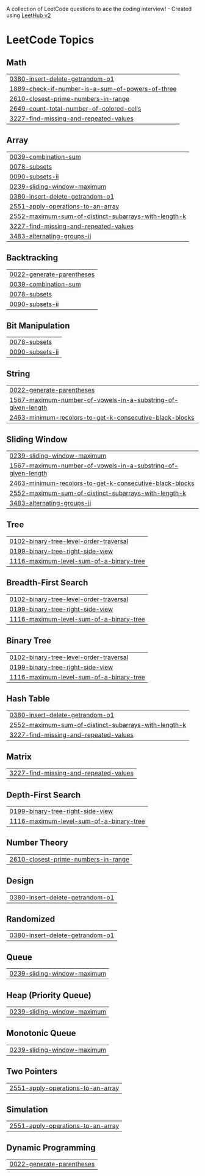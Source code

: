 A collection of LeetCode questions to ace the coding interview! - Created using [LeetHub v2](https://github.com/arunbhardwaj/LeetHub-2.0)
<!---LeetCode Topics Start-->
# LeetCode Topics
## Math
|  |
| ------- |
| [0380-insert-delete-getrandom-o1](https://github.com/Adwait3108/Leetcode-Submissions/tree/master/0380-insert-delete-getrandom-o1) |
| [1889-check-if-number-is-a-sum-of-powers-of-three](https://github.com/Adwait3108/Leetcode-Submissions/tree/master/1889-check-if-number-is-a-sum-of-powers-of-three) |
| [2610-closest-prime-numbers-in-range](https://github.com/Adwait3108/Leetcode-Submissions/tree/master/2610-closest-prime-numbers-in-range) |
| [2649-count-total-number-of-colored-cells](https://github.com/Adwait3108/Leetcode-Submissions/tree/master/2649-count-total-number-of-colored-cells) |
| [3227-find-missing-and-repeated-values](https://github.com/Adwait3108/Leetcode-Submissions/tree/master/3227-find-missing-and-repeated-values) |
## Array
|  |
| ------- |
| [0039-combination-sum](https://github.com/Adwait3108/Leetcode-Submissions/tree/master/0039-combination-sum) |
| [0078-subsets](https://github.com/Adwait3108/Leetcode-Submissions/tree/master/0078-subsets) |
| [0090-subsets-ii](https://github.com/Adwait3108/Leetcode-Submissions/tree/master/0090-subsets-ii) |
| [0239-sliding-window-maximum](https://github.com/Adwait3108/Leetcode-Submissions/tree/master/0239-sliding-window-maximum) |
| [0380-insert-delete-getrandom-o1](https://github.com/Adwait3108/Leetcode-Submissions/tree/master/0380-insert-delete-getrandom-o1) |
| [2551-apply-operations-to-an-array](https://github.com/Adwait3108/Leetcode-Submissions/tree/master/2551-apply-operations-to-an-array) |
| [2552-maximum-sum-of-distinct-subarrays-with-length-k](https://github.com/Adwait3108/Leetcode-Submissions/tree/master/2552-maximum-sum-of-distinct-subarrays-with-length-k) |
| [3227-find-missing-and-repeated-values](https://github.com/Adwait3108/Leetcode-Submissions/tree/master/3227-find-missing-and-repeated-values) |
| [3483-alternating-groups-ii](https://github.com/Adwait3108/Leetcode-Submissions/tree/master/3483-alternating-groups-ii) |
## Backtracking
|  |
| ------- |
| [0022-generate-parentheses](https://github.com/Adwait3108/Leetcode-Submissions/tree/master/0022-generate-parentheses) |
| [0039-combination-sum](https://github.com/Adwait3108/Leetcode-Submissions/tree/master/0039-combination-sum) |
| [0078-subsets](https://github.com/Adwait3108/Leetcode-Submissions/tree/master/0078-subsets) |
| [0090-subsets-ii](https://github.com/Adwait3108/Leetcode-Submissions/tree/master/0090-subsets-ii) |
## Bit Manipulation
|  |
| ------- |
| [0078-subsets](https://github.com/Adwait3108/Leetcode-Submissions/tree/master/0078-subsets) |
| [0090-subsets-ii](https://github.com/Adwait3108/Leetcode-Submissions/tree/master/0090-subsets-ii) |
## String
|  |
| ------- |
| [0022-generate-parentheses](https://github.com/Adwait3108/Leetcode-Submissions/tree/master/0022-generate-parentheses) |
| [1567-maximum-number-of-vowels-in-a-substring-of-given-length](https://github.com/Adwait3108/Leetcode-Submissions/tree/master/1567-maximum-number-of-vowels-in-a-substring-of-given-length) |
| [2463-minimum-recolors-to-get-k-consecutive-black-blocks](https://github.com/Adwait3108/Leetcode-Submissions/tree/master/2463-minimum-recolors-to-get-k-consecutive-black-blocks) |
## Sliding Window
|  |
| ------- |
| [0239-sliding-window-maximum](https://github.com/Adwait3108/Leetcode-Submissions/tree/master/0239-sliding-window-maximum) |
| [1567-maximum-number-of-vowels-in-a-substring-of-given-length](https://github.com/Adwait3108/Leetcode-Submissions/tree/master/1567-maximum-number-of-vowels-in-a-substring-of-given-length) |
| [2463-minimum-recolors-to-get-k-consecutive-black-blocks](https://github.com/Adwait3108/Leetcode-Submissions/tree/master/2463-minimum-recolors-to-get-k-consecutive-black-blocks) |
| [2552-maximum-sum-of-distinct-subarrays-with-length-k](https://github.com/Adwait3108/Leetcode-Submissions/tree/master/2552-maximum-sum-of-distinct-subarrays-with-length-k) |
| [3483-alternating-groups-ii](https://github.com/Adwait3108/Leetcode-Submissions/tree/master/3483-alternating-groups-ii) |
## Tree
|  |
| ------- |
| [0102-binary-tree-level-order-traversal](https://github.com/Adwait3108/Leetcode-Submissions/tree/master/0102-binary-tree-level-order-traversal) |
| [0199-binary-tree-right-side-view](https://github.com/Adwait3108/Leetcode-Submissions/tree/master/0199-binary-tree-right-side-view) |
| [1116-maximum-level-sum-of-a-binary-tree](https://github.com/Adwait3108/Leetcode-Submissions/tree/master/1116-maximum-level-sum-of-a-binary-tree) |
## Breadth-First Search
|  |
| ------- |
| [0102-binary-tree-level-order-traversal](https://github.com/Adwait3108/Leetcode-Submissions/tree/master/0102-binary-tree-level-order-traversal) |
| [0199-binary-tree-right-side-view](https://github.com/Adwait3108/Leetcode-Submissions/tree/master/0199-binary-tree-right-side-view) |
| [1116-maximum-level-sum-of-a-binary-tree](https://github.com/Adwait3108/Leetcode-Submissions/tree/master/1116-maximum-level-sum-of-a-binary-tree) |
## Binary Tree
|  |
| ------- |
| [0102-binary-tree-level-order-traversal](https://github.com/Adwait3108/Leetcode-Submissions/tree/master/0102-binary-tree-level-order-traversal) |
| [0199-binary-tree-right-side-view](https://github.com/Adwait3108/Leetcode-Submissions/tree/master/0199-binary-tree-right-side-view) |
| [1116-maximum-level-sum-of-a-binary-tree](https://github.com/Adwait3108/Leetcode-Submissions/tree/master/1116-maximum-level-sum-of-a-binary-tree) |
## Hash Table
|  |
| ------- |
| [0380-insert-delete-getrandom-o1](https://github.com/Adwait3108/Leetcode-Submissions/tree/master/0380-insert-delete-getrandom-o1) |
| [2552-maximum-sum-of-distinct-subarrays-with-length-k](https://github.com/Adwait3108/Leetcode-Submissions/tree/master/2552-maximum-sum-of-distinct-subarrays-with-length-k) |
| [3227-find-missing-and-repeated-values](https://github.com/Adwait3108/Leetcode-Submissions/tree/master/3227-find-missing-and-repeated-values) |
## Matrix
|  |
| ------- |
| [3227-find-missing-and-repeated-values](https://github.com/Adwait3108/Leetcode-Submissions/tree/master/3227-find-missing-and-repeated-values) |
## Depth-First Search
|  |
| ------- |
| [0199-binary-tree-right-side-view](https://github.com/Adwait3108/Leetcode-Submissions/tree/master/0199-binary-tree-right-side-view) |
| [1116-maximum-level-sum-of-a-binary-tree](https://github.com/Adwait3108/Leetcode-Submissions/tree/master/1116-maximum-level-sum-of-a-binary-tree) |
## Number Theory
|  |
| ------- |
| [2610-closest-prime-numbers-in-range](https://github.com/Adwait3108/Leetcode-Submissions/tree/master/2610-closest-prime-numbers-in-range) |
## Design
|  |
| ------- |
| [0380-insert-delete-getrandom-o1](https://github.com/Adwait3108/Leetcode-Submissions/tree/master/0380-insert-delete-getrandom-o1) |
## Randomized
|  |
| ------- |
| [0380-insert-delete-getrandom-o1](https://github.com/Adwait3108/Leetcode-Submissions/tree/master/0380-insert-delete-getrandom-o1) |
## Queue
|  |
| ------- |
| [0239-sliding-window-maximum](https://github.com/Adwait3108/Leetcode-Submissions/tree/master/0239-sliding-window-maximum) |
## Heap (Priority Queue)
|  |
| ------- |
| [0239-sliding-window-maximum](https://github.com/Adwait3108/Leetcode-Submissions/tree/master/0239-sliding-window-maximum) |
## Monotonic Queue
|  |
| ------- |
| [0239-sliding-window-maximum](https://github.com/Adwait3108/Leetcode-Submissions/tree/master/0239-sliding-window-maximum) |
## Two Pointers
|  |
| ------- |
| [2551-apply-operations-to-an-array](https://github.com/Adwait3108/Leetcode-Submissions/tree/master/2551-apply-operations-to-an-array) |
## Simulation
|  |
| ------- |
| [2551-apply-operations-to-an-array](https://github.com/Adwait3108/Leetcode-Submissions/tree/master/2551-apply-operations-to-an-array) |
## Dynamic Programming
|  |
| ------- |
| [0022-generate-parentheses](https://github.com/Adwait3108/Leetcode-Submissions/tree/master/0022-generate-parentheses) |
<!---LeetCode Topics End-->